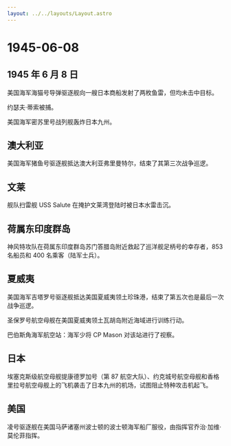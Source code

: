 ```yaml
---
layout: ../../layouts/Layout.astro
---
```


# 1945-06-08

## 1945 年 6 月 8 日

美国海军海猫号导弹驱逐舰向一艘日本商船发射了两枚鱼雷，但均未击中目标。

约瑟夫·蒂索被捕。

美国海军密苏里号战列舰轰炸日本九州。

## 澳大利亚

美国海军猪鱼号驱逐舰抵达澳大利亚弗里曼特尔，结束了其第三次战争巡逻。

## 文莱

舰队扫雷舰 USS Salute 在掩护文莱湾登陆时被日本水雷击沉。

## 荷属东印度群岛

神风特攻队在荷属东印度群岛苏门答腊岛附近救起了巡洋舰足柄号的幸存者，853
名船员和 400 名乘客（陆军士兵）。

## 夏威夷

美国海军吉塔罗号驱逐舰抵达美国夏威夷领土珍珠港，结束了第五次也是最后一次战争巡逻。

圣保罗号航空母舰在美国夏威夷领土瓦胡岛附近海域进行训练行动。

巴伯斯角海军航空站：海军少将 CP Mason 对该站进行了视察。

## 日本

埃塞克斯级航空母舰提康德罗加号（第 87
航空大队）、约克城号航空母舰和香格里拉号航空母舰上的飞机袭击了日本九州的机场，试图阻止特种攻击机起飞。

## 美国

凌号驱逐舰在美国马萨诸塞州波士顿的波士顿海军船厂服役，由指挥官乔治·加维·莫伦菲指挥。